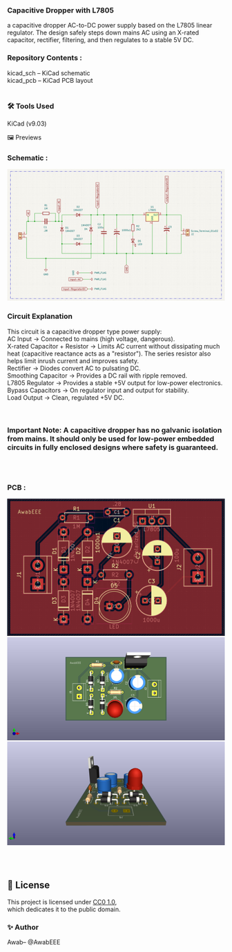 ### Capacitive Dropper with L7805<br>
a capacitive dropper AC-to-DC power supply based on the L7805 linear regulator. The design safely steps down mains AC using an X-rated capacitor, rectifier, filtering, and then regulates to a stable 5V DC.


### Repository Contents :
kicad_sch – KiCad schematic<br>
kicad_pcb – KiCad PCB layout
<br>
<br>


### 🛠️ Tools Used
KiCad (v9.03)

🖼️ Previews
### **Schematic** :
![Schematic](SchematicScreenshot.png)
<br>
### Circuit Explanation
This circuit is a capacitive dropper type power supply:<br>
AC Input → Connected to mains (high voltage, dangerous).<br>
X-rated Capacitor + Resistor → Limits AC current without dissipating much heat (capacitive reactance acts as a "resistor"). The series resistor also helps limit inrush current and improves safety.
<br>
Rectifier → Diodes convert AC to pulsating DC.<br>
Smoothing Capacitor → Provides a DC rail with ripple removed.<br>
L7805 Regulator → Provides a stable +5V output for low-power electronics.<br>
Bypass Capacitors → On regulator input and output for stability.<br>
Load Output → Clean, regulated +5V DC.<br>
<br>
<br>
###  Important Note: A capacitive dropper has no galvanic isolation from mains. It should only be used for low-power embedded circuits in fully enclosed designs where safety is guaranteed.
<br>
<br>

### **PCB** :
![PCB](PCBscreenshot.png)
![Top](view1.png)  
![3D View 1](view2.png)  

<br>
<br>


## 📜 License
This project is licensed under [CC0 1.0](https://creativecommons.org/publicdomain/zero/1.0/),  
which dedicates it to the public domain.


### ✨ Author
Awab– @AwabEEE
